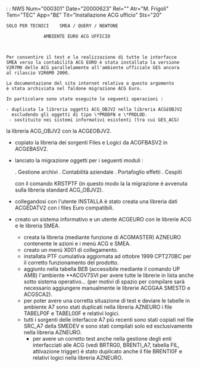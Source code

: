  :  : NWS Num="000301" Date="20000623" Rel="" Atr="M. Frigoli" Tem="TEC" App="B£" Tit="Installazione ACG ufficio" Sts="20"

    SOLO PER TECNICI    SMEA / QUERY / NEWTONE

                  AMBIENTE EURO ACG UFFICIO



    Per consentire il test e la realizzazione di tutte le interfacce
    SMEA verso la contabilità ACG EURO è stata installata la versione
    V2R7M0 delle ACG parallelamente all'ambiente ufficiale GES ancora
    al rilascio V2R6M0 2000.

    La documentazione del sito internet relativa a questo argomento
    è stata archiviata nel faldone migrazione ACG Euro.

    In particolare sono state eseguite le seguenti operazioni : 

    - duplicata la libreria oggetti ACG_OBJV2 nella libreria ACG£OBJV2
      escludendo gli oggetti di tipo \*PRDDFN e \*PRDLOD.
     - sostituito nei sistemi informativi esistenti (tra cui GES_ACG)
   la libreria ACG_OBJV2 con la ACG£OBJV2.
 - copiato la libreria dei sorgenti Files e Logici da ACGFBASV2 in
   ACG£BASV2.
 - lanciato la migrazione oggetti per i seguenti moduli : 

   . Gestione archivi
   . Contabilità aziendale
   . Portafoglio effetti
   . Cespiti

   con il comando KRSTPTF (in questo modo la la migrazione è
   avvenuta sulla libreria standard ACG_OBJV2).

 - collegandosi con l'utente INSTALLA è stato creata una libreria
   dati ACGEDATV2 con i files Euro compatibili.
 - creato un sistema informativo e un utente ACGEURO con le
      librerie ACG e le libreria SMEA.
    - creata la libreria (mediante funzione di ACGMASTER) AZNEURO
      contenente le azioni e i menù ACG e SMEA.
    - creato un menù X001 di collegamento.
    - installata PTF cumulativa aggiornata ad ottobre 1999 CPT270BC
      per il corretto funzionamento del prodotto.
    - aggiunto nella tabella B£B (accessibile mediante il comando
      UP AMB) l'ambiente \*\*ACGV7SVI per avere tutte le librerie in
      lista anche sotto sistema operativo... (per motivi di spazio
      per compilare sarà necessario aggiungere manualmente le
      librerie ACGGAA SMESTD e ACGSCA2).
    - per poter avere una corretta situazione di test e deviare
      le tabelle in ambiente A7 sono stati duplicati nella libreria
      AZNEURO i file TABELP0F e TABEL00F e relativi logici.
    - tutti i sorgenti delle interfacce A7 più recenti sono stati
      copiati nel file SRC_A7 della SMEDEV e sono stati compilati
      solo ed esclusivamente nella libreria AZNEURO.
      - per avere un corretto test anche nella gestione degli enti
    interfacciati alle ACG (vedi BRTRG0, BRENTI_A7, tabella FIL,
    attivazione trigger) è stato duplicato anche il file BRENTI0F e
    relativi logici nella libreria AZNEURO.





